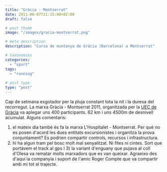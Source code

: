 ```yaml
---
title: "Gràcia - Montserrat"
date: 2011-06-07T21:15:00+02:00
draft: false

# post thumb
image: "/images/gracia-montserrat.png"

# meta description
description: "Cursa de muntanya de Gràcia (Barcelona) a Montserrat"

# taxonomies
categories: 
  - "sport"
tags:
  - "running"
  
# post type
type: "post"
---
```


Cap de setmana esgotador per la pluja constant tota la nit i la duresa del recorregut. La marxa Gràcia - Montserrat 2011, organitzada per la [UEC de Gràcia](http://www.uecgracia.cat/) va aplegar uns 400 participants. 62 km i uns 4500m de desnivell acumulat.
Alguns comentaris:
1) el mateix dia també és fa la marxa L'Hospitalet - Montserrat. Per què no es posen d'acord les dues entitats excursionistes i organitza la prova conjuntament? Es podrien compartir controls, recursos i infrastructura.
2) hi ha algun tram pel bosc molt mal senyalitzat. Ni fites ni cintes. Sort que portàvem el track al gps
I 3) la variant d'enguany que pujava al coll d'Olesa va rematar molts marxadors que es van queixar.
Agraeixo des d'aquí la companyia i suport de l'amic Roger Compte que va compartir amb mi tot el trajecte.
